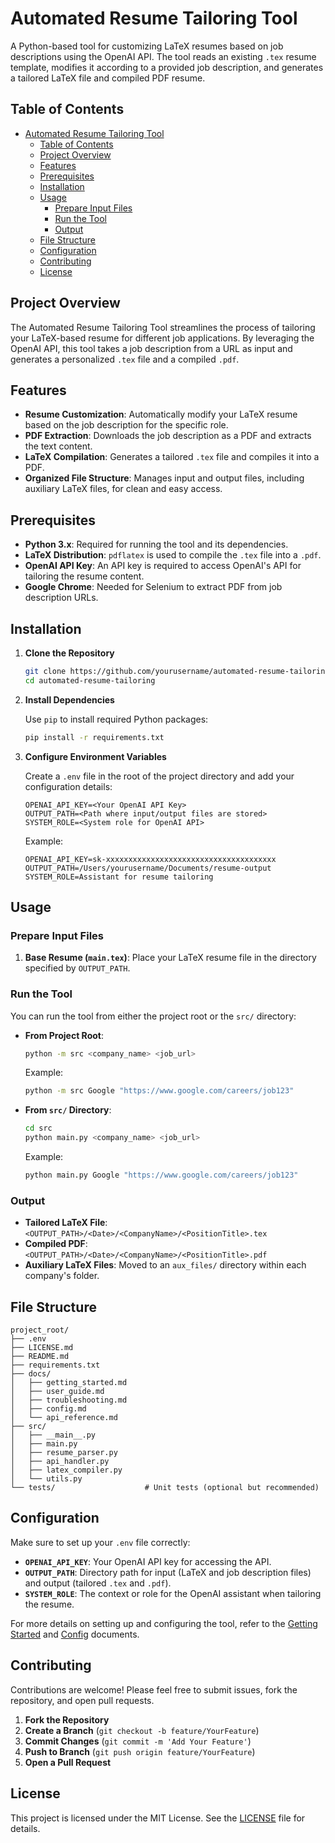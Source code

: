 # Automated Resume Tailoring Tool

A Python-based tool for customizing LaTeX resumes based on job descriptions using the OpenAI API. The tool reads an existing `.tex` resume template, modifies it according to a provided job description, and generates a tailored LaTeX file and compiled PDF resume.

## Table of Contents

- [Automated Resume Tailoring Tool](#automated-resume-tailoring-tool)
  - [Table of Contents](#table-of-contents)
  - [Project Overview](#project-overview)
  - [Features](#features)
  - [Prerequisites](#prerequisites)
  - [Installation](#installation)
  - [Usage](#usage)
    - [Prepare Input Files](#prepare-input-files)
    - [Run the Tool](#run-the-tool)
    - [Output](#output)
  - [File Structure](#file-structure)
  - [Configuration](#configuration)
  - [Contributing](#contributing)
  - [License](#license)

## Project Overview

The Automated Resume Tailoring Tool streamlines the process of tailoring your LaTeX-based resume for different job applications. By leveraging the OpenAI API, this tool takes a job description from a URL as input and generates a personalized `.tex` file and a compiled `.pdf`.

## Features

- **Resume Customization**: Automatically modify your LaTeX resume based on the job description for the specific role.
- **PDF Extraction**: Downloads the job description as a PDF and extracts the text content.
- **LaTeX Compilation**: Generates a tailored `.tex` file and compiles it into a PDF.
- **Organized File Structure**: Manages input and output files, including auxiliary LaTeX files, for clean and easy access.

## Prerequisites

- **Python 3.x**: Required for running the tool and its dependencies.
- **LaTeX Distribution**: `pdflatex` is used to compile the `.tex` file into a `.pdf`.
- **OpenAI API Key**: An API key is required to access OpenAI's API for tailoring the resume content.
- **Google Chrome**: Needed for Selenium to extract PDF from job description URLs.

## Installation

1. **Clone the Repository**

   ```bash
   git clone https://github.com/yourusername/automated-resume-tailoring.git
   cd automated-resume-tailoring
   ```

2. **Install Dependencies**

   Use `pip` to install required Python packages:

   ```bash
   pip install -r requirements.txt
   ```

3. **Configure Environment Variables**

   Create a `.env` file in the root of the project directory and add your configuration details:

   ```dotenv
   OPENAI_API_KEY=<Your OpenAI API Key>
   OUTPUT_PATH=<Path where input/output files are stored>
   SYSTEM_ROLE=<System role for OpenAI API>
   ```

   Example:

   ```dotenv
   OPENAI_API_KEY=sk-xxxxxxxxxxxxxxxxxxxxxxxxxxxxxxxxxxxxxx
   OUTPUT_PATH=/Users/yourusername/Documents/resume-output
   SYSTEM_ROLE=Assistant for resume tailoring
   ```

## Usage

### Prepare Input Files

1. **Base Resume (`main.tex`)**:
   Place your LaTeX resume file in the directory specified by `OUTPUT_PATH`.

### Run the Tool

You can run the tool from either the project root or the `src/` directory:

- **From Project Root**:

  ```bash
  python -m src <company_name> <job_url>
  ```

  Example:

  ```bash
  python -m src Google "https://www.google.com/careers/job123"
  ```

- **From `src/` Directory**:

  ```bash
  cd src
  python main.py <company_name> <job_url>
  ```

  Example:

  ```bash
  python main.py Google "https://www.google.com/careers/job123"
  ```

### Output

- **Tailored LaTeX File**: `<OUTPUT_PATH>/<Date>/<CompanyName>/<PositionTitle>.tex`
- **Compiled PDF**: `<OUTPUT_PATH>/<Date>/<CompanyName>/<PositionTitle>.pdf`
- **Auxiliary LaTeX Files**: Moved to an `aux_files/` directory within each company's folder.

## File Structure

```
project_root/
├── .env
├── LICENSE.md
├── README.md
├── requirements.txt
├── docs/
│   ├── getting_started.md
│   ├── user_guide.md
│   ├── troubleshooting.md
│   ├── config.md
│   └── api_reference.md
├── src/
│   ├── __main__.py
│   ├── main.py
│   ├── resume_parser.py
│   ├── api_handler.py
│   ├── latex_compiler.py
│   └── utils.py
└── tests/                    # Unit tests (optional but recommended)
```

## Configuration

Make sure to set up your `.env` file correctly:

- **`OPENAI_API_KEY`**: Your OpenAI API key for accessing the API.
- **`OUTPUT_PATH`**: Directory path for input (LaTeX and job description files) and output (tailored `.tex` and `.pdf`).
- **`SYSTEM_ROLE`**: The context or role for the OpenAI assistant when tailoring the resume.

For more details on setting up and configuring the tool, refer to the [Getting Started](docs/getting_started.md) and [Config](docs/config.md) documents.

## Contributing

Contributions are welcome! Please feel free to submit issues, fork the repository, and open pull requests.

1. **Fork the Repository**
2. **Create a Branch** (`git checkout -b feature/YourFeature`)
3. **Commit Changes** (`git commit -m 'Add Your Feature'`)
4. **Push to Branch** (`git push origin feature/YourFeature`)
5. **Open a Pull Request**

## License

This project is licensed under the MIT License. See the [LICENSE](docs/LICENSE.md) file for details.
